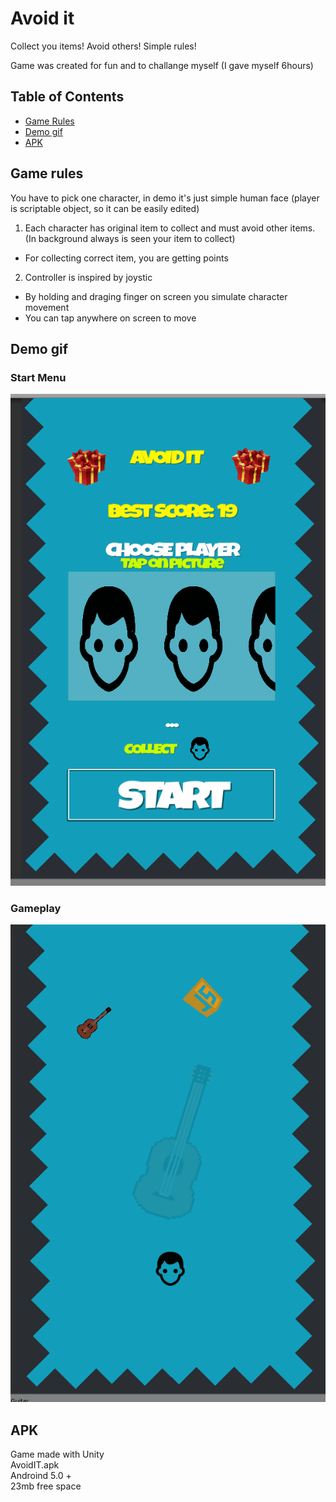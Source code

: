 # Avoid it
Collect you items! Avoid others! Simple rules!

Game was created for fun and to challange myself (I gave myself 6hours) 
## Table of Contents

- [Game Rules](#game-rules)
- [Demo gif](#demo-gif) 
- [APK](#apk)

## Game rules #
You have to pick one character, in demo it's just simple human face (player is scriptable object, so it can be easily edited)
1. Each character has original item to collect and must avoid other items. (In background always is seen your item to collect)
  - For collecting correct item, you are getting points
2. Controller is inspired by joystic 
  - By holding and draging finger on screen you simulate character movement
  - You can tap anywhere on screen to move
## Demo gif
### Start Menu
![](start.gif)

### Gameplay
![](gameplay.gif)

## APK ##
Game made with Unity <br />
AvoidIT.apk <br />
Androind 5.0 + <br />
23mb free space <br />
